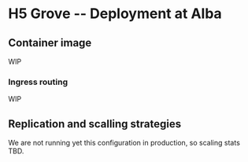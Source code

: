 # H5 Grove -- Deployment at Alba

## Container image
WIP


### Ingress routing

WIP

## Replication and scalling strategies

We are not running yet this configuration in production, so scaling stats TBD.
